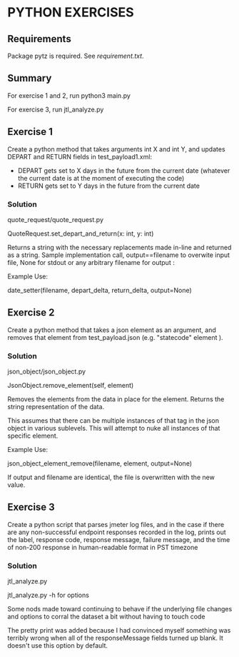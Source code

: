 # PYTHON EXERCISES

## Requirements
Package pytz is required. See *requirement.txt*. 

## Summary

For exercise 1 and 2, run python3 main.py

For exercise 3, run jtl_analyze.py

## Exercise 1
Create a python method that takes arguments int X and int Y,
and updates DEPART and RETURN fields
in test_payload1.xml:

- DEPART gets set to X days in the future from the current date
(whatever the current date is at the moment of executing the code)
- RETURN gets set to Y days in the future from the current date

### Solution

quote_request/quote_request.py

QuoteRequest.set_depart_and_return(x: int, y: int)

Returns a string with the necessary replacements made in-line and returned as a 
string. Sample implementation call, output==filename to overwite input file, None
for stdout or any arbitrary filename for output :

Example Use:

date_setter(filename, depart_delta, return_delta, output=None)

## Exercise 2
Create a python method that takes a json element as an argument, and removes that element from test_payload.json 
(e.g. "statecode" element ).

### Solution
json_object/json_object.py

JsonObject.remove_element(self, element)

Removes the elements from the data in place for the element. Returns the string 
representation of the data.

This assumes that there can be multiple instances of that tag in the 
json object in various sublevels. This will attempt to nuke all instances of 
that specific element.

Example Use:

json_object_element_remove(filename, element, output=None)

If output and filename are identical, the file is overwritten with the new value.

## Exercise 3
Create a python script that parses jmeter log files,
and in the case if there are any non-successful endpoint responses recorded in the log,
prints out the label, response code, response message, failure message,
and the time of non-200 response in human-readable format in PST timezone

### Solution

jtl_analyze.py

jtl_analyze.py -h for options

Some nods made toward continuing to behave if the underlying file changes and options to 
corral the dataset a bit without having to touch code

The pretty print was added because I had convinced myself something was terribly wrong 
when all of the responseMessage fields turned up blank. It doesn't use this option by default.